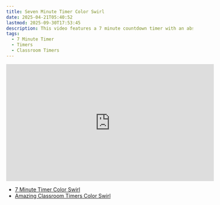 ```yaml
---
title: Seven Minute Timer Color Swirl
date: 2025-04-21T05:40:52
lastmod: 2025-09-30T17:53:45
description: This video features a 7 minute countdown timer with an abstract rainbow color swirl animated background.
tags:
  - 7 Minute Timer
  - Timers
  - Classroom Timers
---
```


<div class="iframe-16-9-container">
<iframe class="youTubeIframe" width="560" height="315" src="https://www.youtube.com/embed/6JGJlHNK_r4" title="YouTube video player" frameborder="0" allow="accelerometer; autoplay; clipboard-write; encrypted-media; gyroscope; picture-in-picture; web-share" referrerpolicy="strict-origin-when-cross-origin" allowfullscreen></iframe>
</div>

- [7 Minute Timer Color Swirl](https://youtu.be/6JGJlHNK_r4)
- [Amazing Classroom Timers Color Swirl](../amazing-classroom-timers-color-swirl.md)
